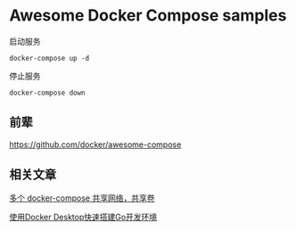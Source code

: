 # Awesome Docker Compose samples

启动服务
```shell
docker-compose up -d
```

停止服务
```shell
docker-compose down
```


## 前辈
https://github.com/docker/awesome-compose


## 相关文章
[多个 docker-compose 共享网络，共享卷](https://www.cuiwei.net/p/1364590050)

[使用Docker Desktop快速搭建Go开发环境](https://www.cuiwei.net/p/1646892571)